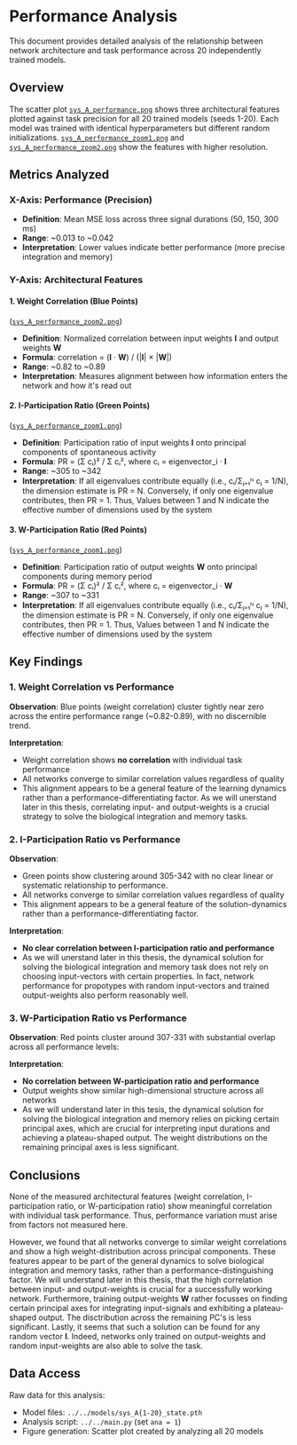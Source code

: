 # Performance Analysis

This document provides detailed analysis of the relationship between network architecture and task performance across 20 independently trained models.

## Overview

The scatter plot [`sys_A_performance.png`](https://github.com/lorenapuhl/Backengineering-neural-networks/blob/main/experiment-a/results/performance/sys_A_performance.png) shows three architectural features plotted against task precision for all 20 trained models (seeds 1-20). Each model was trained with identical hyperparameters but different random initializations. [`sys_A_performance_zoom1.png`](https://github.com/lorenapuhl/Backengineering-neural-networks/blob/main/experiment-a/results/performance/sys_A_performance_zoom1.png) and [`sys_A_performance_zoom2.png`](https://github.com/lorenapuhl/Backengineering-neural-networks/blob/main/experiment-a/results/performance/sys_A_performance_zoom2.png) show the features with higher resolution.

## Metrics Analyzed

### X-Axis: Performance (Precision)
- **Definition**: Mean MSE loss across three signal durations (50, 150, 300 ms)
- **Range**: ~0.013 to ~0.042
- **Interpretation**: Lower values indicate better performance (more precise integration and memory)

### Y-Axis: Architectural Features

#### 1. Weight Correlation (Blue Points)
([`sys_A_performance_zoom2.png`](https://github.com/lorenapuhl/Backengineering-neural-networks/blob/main/experiment-a/results/performance/sys_A_performance_zoom2.png))
- **Definition**: Normalized correlation between input weights **I** and output weights **W**
- **Formula**: correlation = (**I** · **W**) / (|**I**| × |**W**|)
- **Range**: ~0.82 to ~0.89
- **Interpretation**: Measures alignment between how information enters the network and how it's read out

#### 2. I-Participation Ratio (Green Points)
([`sys_A_performance_zoom1.png`](https://github.com/lorenapuhl/Backengineering-neural-networks/blob/main/experiment-a/results/performance/sys_A_performance_zoom1.png))
- **Definition**: Participation ratio of input weights **I** onto principal components of spontaneous activity
- **Formula**: PR = (Σ cᵢ)² / Σ cᵢ², where cᵢ = eigenvector_i · **I**
- **Range**: ~305 to ~342
- **Interpretation**: If all eigenvalues contribute equally (i.e., cᵢ/Σⱼ₌₁ᴺ cⱼ = 1/N), the dimension estimate is PR = N. Conversely, if only one eigenvalue contributes, then PR = 1. Thus,  Values between 1 and N indicate the effective number of dimensions used by the system

#### 3. W-Participation Ratio (Red Points)
([`sys_A_performance_zoom1.png`](https://github.com/lorenapuhl/Backengineering-neural-networks/blob/main/experiment-a/results/performance/sys_A_performance_zoom1.png))
- **Definition**: Participation ratio of output weights **W** onto principal components during memory period
- **Formula**: PR = (Σ cᵢ)² / Σ cᵢ², where cᵢ = eigenvector_i · **W**
- **Range**: ~307 to ~331
- **Interpretation**: If all eigenvalues contribute equally (i.e., cᵢ/Σⱼ₌₁ᴺ cⱼ = 1/N), the dimension estimate is PR = N. Conversely, if only one eigenvalue contributes, then PR = 1. Thus,  Values between 1 and N indicate the effective number of dimensions used by the system

## Key Findings

### 1. Weight Correlation vs Performance

**Observation**: Blue points (weight correlation) cluster tightly near zero across the entire performance range (~0.82-0.89), with no discernible trend.

**Interpretation**: 
- Weight correlation shows **no correlation** with individual task performance
- All networks converge to similar correlation values regardless of quality
- This alignment appears to be a general feature of the learning dynamics rather than a performance-differentiating factor. As we will unerstand later in this thesis, correlating input- and output-weights is a crucial strategy to solve the biological integration and memory tasks.

### 2. I-Participation Ratio vs Performance

**Observation**: 
- Green points show clustering around 305-342 with no clear linear or systematic relationship to performance.
- All networks converge to similar correlation values regardless of quality
- This alignment appears to be a general feature of the solution-dynamics rather than a performance-differentiating factor.


**Interpretation**:
- **No clear correlation between I-participation ratio and performance**
- As we will unerstand later in this thesis, the dynamical solution for solving the biological integration and memory task does not rely on choosing input-vectors with certain properties. In fact, network performance for propotypes with random input-vectors and trained output-weights also perform reasonably well.

### 3. W-Participation Ratio vs Performance

**Observation**: Red points cluster around 307-331 with substantial overlap across all performance levels:

**Interpretation**:
- **No correlation between W-participation ratio and performance**
- Output weights show similar high-dimensional structure across all networks
- As we will understand later in this tesis, the dynamical solution for solving the biological integration and memory relies on picking certain principal axes, which are crucial for interpreting input durations and achieving a plateau-shaped output. The weight distributions on the remaining principal axes is less significant.

## Conclusions

None of the measured architectural features (weight correlation, I-participation ratio, or W-participation ratio) show meaningful correlation with individual task performance. Thus, performance variation must arise from factors not measured here. 

However, we found that all networks converge to similar weight correlations and show a high weight-distribution across principal components. These features appear to be part of the general dynamics to solve biological integration and memory tasks, rather than a performance-distinguishing factor. We will understand later in this thesis, that the high correlation between input- and output-weights is crucial for a successfully working network. Furthermore, training output-weights $\mathbf{W}$ rather focusses on finding certain principal axes for integrating input-signals and exhibiting a plateau-shaped output. The disctribution across the remaining PC's is less significant. Lastly, it seems that such a solution can be found for any random vector $\mathbf{I}$. Indeed, networks only trained on output-weights and random input-weights are also able to solve the task.


## Data Access

Raw data for this analysis:
- Model files: `../../models/sys_A{1-20}_state.pth`
- Analysis script: `../../main.py` (set `ana = 1`)
- Figure generation: Scatter plot created by analyzing all 20 models
